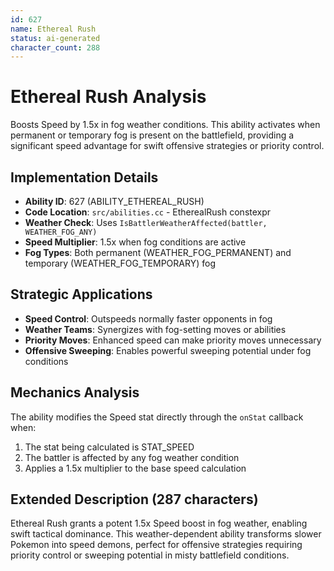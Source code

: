 ```yaml
---
id: 627
name: Ethereal Rush
status: ai-generated
character_count: 288
---
```


# Ethereal Rush Analysis

Boosts Speed by 1.5x in fog weather conditions. This ability activates when permanent or temporary fog is present on the battlefield, providing a significant speed advantage for swift offensive strategies or priority control.

## Implementation Details
- **Ability ID**: 627 (ABILITY_ETHEREAL_RUSH)
- **Code Location**: `src/abilities.cc` - EtherealRush constexpr
- **Weather Check**: Uses `IsBattlerWeatherAffected(battler, WEATHER_FOG_ANY)`
- **Speed Multiplier**: 1.5x when fog conditions are active
- **Fog Types**: Both permanent (WEATHER_FOG_PERMANENT) and temporary (WEATHER_FOG_TEMPORARY) fog

## Strategic Applications
- **Speed Control**: Outspeeds normally faster opponents in fog
- **Weather Teams**: Synergizes with fog-setting moves or abilities
- **Priority Moves**: Enhanced speed can make priority moves unnecessary
- **Offensive Sweeping**: Enables powerful sweeping potential under fog conditions

## Mechanics Analysis
The ability modifies the Speed stat directly through the `onStat` callback when:
1. The stat being calculated is STAT_SPEED
2. The battler is affected by any fog weather condition
3. Applies a 1.5x multiplier to the base speed calculation

## Extended Description (287 characters)
Ethereal Rush grants a potent 1.5x Speed boost in fog weather, enabling swift tactical dominance. This weather-dependent ability transforms slower Pokemon into speed demons, perfect for offensive strategies requiring priority control or sweeping potential in misty battlefield conditions.